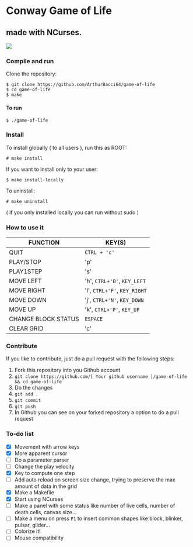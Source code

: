 # Conway Game of Life

## made with NCurses.

<a href="https://asciinema.org/a/361528" target="_blank"><img src="https://asciinema.org/a/361528.svg" /></a>

### Compile and run

Clone the repository:

```
$ git clone https://github.com/ArthurBacci64/game-of-life
$ cd game-of-life
$ make
```

#### To run

```
$ ./game-of-life
```

### Install

To install globally ( to all users ), run this as ROOT:

```
# make install
```

If you want to install only to your user:

```
$ make install-locally
```

To uninstall:

```
# make uninstall
```

( if you only installed locally you can run without sudo )


### How to use it

| FUNCTION | KEY(S) |
| ----------- | ----------- |
| QUIT | `CTRL + 'c'` |
| PLAY/STOP | 'p' |
| PLAY1STEP | 's' |
| MOVE LEFT | 'h', `CTRL+'B'`, `KEY_LEFT` |
| MOVE RIGHT | 'l', `CTRL+'F'`, `KEY_RIGHT` |
| MOVE DOWN | 'j', `CTRL+'N'`, `KEY_DOWN` |
| MOVE UP | 'k', `CTRL+'P'`, `KEY_UP` |
| CHANGE BLOCK STATUS | `ESPACE` |
| CLEAR GRID | 'c' |


### Contribute

If you like to contribute, just do a pull request with the following steps:

1. Fork this repository into you Github account
2. `git clone https://github.com/[ Your github username ]/game-of-life && cd game-of-life`
3. Do the changes
4. `git add .`
5. `git commit`
6. `git push`
7. In Github you can see on your forked repository a option to do a pull request

### To-do list

- [X] Movement with arrow keys
- [x] More apparent cursor
- [ ] Do a parameter parser
- [ ] Change the play velocity
- [x] Key to compute one step
- [ ] Add auto reload on screen size change, trying to preserve the max amount of data in the grid 
- [x] Make a Makefile
- [X] Start using NCurses
- [ ] Make a panel with some status like number of live cells, number of death cells, canvas size...
- [ ] Make a menu on press `F1` to insert common shapes like block, blinker, pulsar, glider...
- [ ] Colorize it!
- [ ] Mouse compatibility
